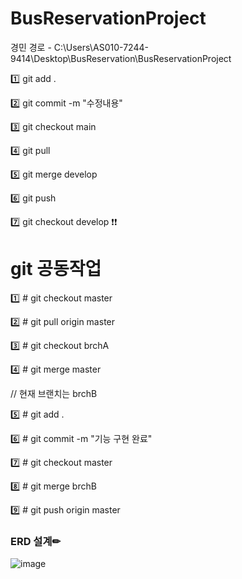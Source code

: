 # BusReservationProject

경민 경로 - C:\Users\AS010-7244-9414\Desktop\BusReservation\BusReservationProject 

1️⃣ git add .

2️⃣ git commit -m "수정내용"

3️⃣ git checkout main

4️⃣ git pull

5️⃣ git merge develop

6️⃣ git push

7️⃣ git checkout develop ❗❗

# git 공동작업
1️⃣ # git checkout master

2️⃣ # git pull origin master

3️⃣ # git checkout brchA

4️⃣ # git merge master

// 현재 브랜치는 brchB

5️⃣ # git add .

6️⃣ # git commit -m "기능 구현 완료"

7️⃣ # git checkout master

8️⃣ # git merge brchB

9️⃣ # git push origin master


### ERD 설계✏

![image](https://user-images.githubusercontent.com/87464750/200812126-4a8bd803-48ee-4b99-9967-43577a9a6243.png)

